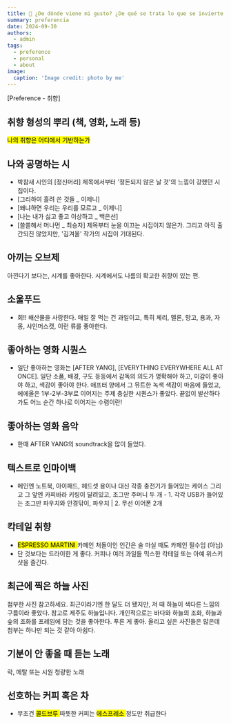 ```yaml
---
title: 🧠 ¿De dónde viene mi gusto? ¿De qué se trata lo que se invierte y se divierte?
summary: preferencia
date: 2024-09-30
authors:
  - admin
tags:
  - preference
  - personal
  - about
image:
  caption: 'Image credit: photo by me'
---
```


[Preference - 취향]

## 취향 형성의 뿌리 (책, 영화, 노래 등)
<mark>나의 취향은 어디에서 기반하는가 </mark>


## 나와 공명하는 시 
- 박참새 시인의 [정신머리]
 제목에서부터 '정돈되지 않은 날 것'의 느낌이 강했던 시집이다. 
- [그리하여 흘려 쓴 것들 _ 이제니]
- [왜냐하면 우리는 우리를 모르고 _ 이제니]
- [나는 내가 싫고 좋고 이상하고 _ 백은선]
- [쓸쓸해서 머나먼 _ 최승자]
제목부터 눈을 이끄는 시집이지 않은가.
그리고 아직 출간되진 않았지만, '김겨울' 작가의 시집이 기대된다. 


## 아끼는 오브제
아낀다기 보다는, 시계를 좋아한다. 
시계에서도 나름의 확고한 취향이 있는 편.


## 소울푸드
- 회!! 해산물을 사랑한다.
매일 잘 먹는 건 과일이고, 특히 체리, 멜론, 망고, 용과, 자몽, 샤인머스캣, 이런 류를 좋아한다. 


## 좋아하는 영화 시퀀스
- 일단 좋아하는 영화는 [AFTER YANG], [EVERYTHING EVERYWHERE ALL AT ONCE].
일단 소품, 배경, 구도 등등에서 감독의 의도가 명확해야 하고, 미감이 좋아야 하고, 색감이 좋아야 한다.
애프터 양에서 그 뮤트한 녹색 색감이 마음에 들었고,
에에올은 1부-2부-3부로 이어지는 주제 충실한 시퀀스가 좋았다. 끝없이 발산하다가도 어느 순간 하나로 이어지는 수렴이란!


## 좋아하는 영화 음악
- 한때 AFTER YANG의 soundtrack을 많이 들었다. 


## 텍스트로 인마이백
- 메인엔 노트북, 아이패드, 헤드셋 용이나 대신 각종 충전기가 들어있는 케이스
  그리고 그 앞엔 카피바라 키링이 달려있고, 조그만 주머니 두 개 - 1. 각각 USB가 들어있는 조그만 파우치와 안경닦이, 파우치 | 2. 무선 이어폰 2개


## 칵테일 취향
- <mark> ESPRESSO MARTINI </mark>
카페인 처돌이인 인간은 술 마실 때도 카페인 필수임 (아님)
- 단 것보다는 드라이한 게 좋다. 커피나 여러 과일들 믹스한 칵테일 또는 아예 위스키 샷을 즐긴다.


## 최근에 찍은 하늘 사진
첨부한 사진 참고하세요. 
최근이라기엔 한 달도 더 됐지만, 저 때 하늘이 색다른 느낌의 구름이라 좋았다. 
참고로 제주도 하늘입니다.
개인적으로는 바다와 하늘의 조화, 하늘과 숲의 조화를 프레임에 담는 것을 좋아한다. 푸른 게 좋아.
올리고 싶은 사진들은 많은데 첨부는 하나만 되는 것 같아 아쉽다. 


## 기분이 안 좋을 때 듣는 노래
락, 메탈
또는 시원 청량한 노래 


## 선호하는 커피 혹은 차 
- 무조건 <mark> 콜드브루 </mark> 따뜻한 커피는 <mark>  에스프레소 </mark> 정도만 취급한다



  